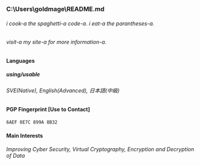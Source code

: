 ### C:\Users\goIdmage\README.md

###### i cook-a the spaghetti-a code-a. i eat-a the parantheses-a.
###### visit-a my site-a for more information-a.

#### Languages

##### using/usable
###### SVE(Native), English(Advanced), 日本語(中級)

#### PGP Fingerprint [Use to Contact]
`6AEF 0E7C 899A 8B32`

#### Main Interests
###### Improving Cyber Security, Virtual Cryptography, Encryption and Decryption of Data

